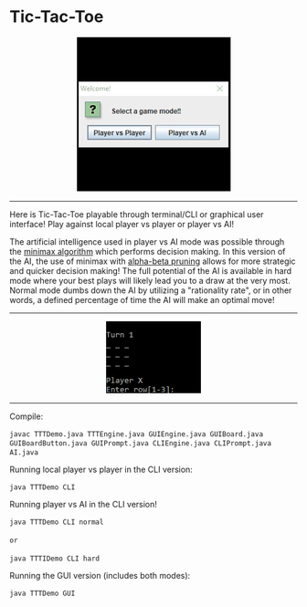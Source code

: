 # Tic-Tac-Toe

<p align="center">  
  <img src="./demo/0gui.gif" alt="gui animated" />
</p>

---
Here is Tic-Tac-Toe playable through terminal/CLI or graphical user interface! Play against local player vs player or player vs AI! 

The artificial intelligence used in player vs AI mode was possible through the [minimax algorithm](https://en.wikipedia.org/wiki/Minimax) which performs decision making. In this version of the AI, the use of minimax with [alpha-beta pruning](https://en.wikipedia.org/wiki/Alpha%E2%80%93beta_pruning) allows for more strategic and quicker decision making! The full potential of the AI is available in hard mode where your best plays will likely lead you to a draw at the very most. Normal mode dumbs down the AI by utilizing a "rationality rate", or in other words, a defined percentage of time the AI will make an optimal move!

---

<p align="center">
  <img src="./demo/0cli.gif" alt="cli animated" />
</p>

---

Compile:
```
javac TTTDemo.java TTTEngine.java GUIEngine.java GUIBoard.java GUIBoardButton.java GUIPrompt.java CLIEngine.java CLIPrompt.java AI.java
```

Running local player vs player in the CLI version:
```
java TTTDemo CLI
```

Running player vs AI in the CLI version!
```
java TTTDemo CLI normal

or

java TTTIDemo CLI hard
```

Running the GUI version (includes both modes):
```
java TTTDemo GUI
```
